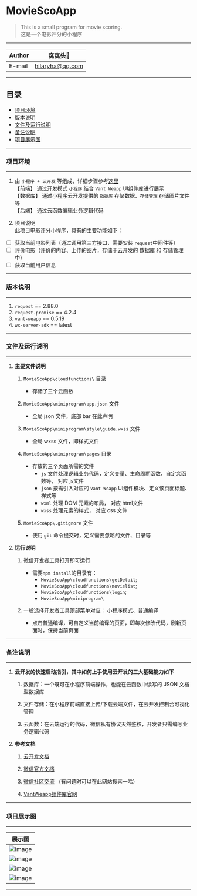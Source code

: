 # MovieScoApp
> This is a small program for movie scoring.    
  这是一个电影评分的小程序

****
	
|Author|窩窩头:panda_face:|
|---|---
|E-mail|hilaryha@qq.com

****
## 目录
* [项目环境](#项目环境)
* [版本说明](#版本说明)
* [文件及运行说明](#文件及运行说明)
* [备注说明](#备注说明)
* [项目展示图](#项目展示图)

*****
### 项目环境
-----
1. 由 `小程序 + 云开发` 等组成，详细步骤参考[这里](https://blog.csdn.net/weixin_42512937/article/details/102818614 "微信小程序Demo之电影评分功能")  
  【前端】   通过开发模式 `小程序` 结合 `Vant Weapp` UI组件库进行展示  
  【数据库】 通过小程序云开发提供的 `数据库` 存储数据、`存储管理` 存储图片文件等  
  【后端】   通过云函数编辑业务逻辑代码  

2. 项目说明  
  此项目电影评分小程序，具有的主要功能如下：  
  - [ ] 获取当前电影列表（通过调用第三方接口，需要安装 `request`中间件等）    
  - [ ] 评价电影（评价的内容、上传的图片，存储于云开发的 数据库 和 存储管理中）    
  - [ ] 获取当前用户信息    

*****
### 版本说明
-----
1. `request` == 2.88.0
2. `request-promise` == 4.2.4
3. `vant-weapp` == 0.5.19
4. `wx-server-sdk` == latest


*****
### 文件及运行说明
------
1. **主要文件说明**   
    1. `MovieScoApp\cloudfunctions\` 目录  
        * 存储了三个云函数

    2. `MovieScoApp\miniprogram\app.json` 文件   
        * 全局 json 文件，底部 bar 在此声明

    3. `MovieScoApp\miniprogram\style\guide.wxss` 文件
        * 全局 wxss 文件，即样式文件

    4. `MovieScoApp\miniprogram\pages` 目录 
        * 存放的三个页面所需的文件
            * `js` 文件处理逻辑业务代码，定义变量、生命周期函数、自定义函数等， 对应 js文件
            * `json` 按需引入对应的 `Vant Weapp` UI组件模块、定义该页面标题、样式等
            * `wxml` 处理 DOM 元素的布局， 对应 html文件
            * `wxss` 处理元素的样式， 对应 css 文件    
    
    5. `MovieScoApp\.gitignore` 文件
        * 使用 `git` 命令提交时，定义需要忽略的文件、目录等


2. **运行说明**
    1. 微信开发者工具打开即可运行
        *  需要`npm install`的目录有：
            *  `MovieScoApp\cloudfunctions\getDetail`;
            *   `MovieScoApp\cloudfunctions\movielist`;
            *   `MovieScoApp\cloudfunctions\login`;
            *   `MovieScoApp\miniprogram\`


    2. 一般选择开发者工具顶部菜单对应： 小程序模式、普通编译
        * 点击普通编译，可自定义当前编译的页面，即每次修改代码，刷新页面时，保持当前页面


*****
### 备注说明
-----
1. **云开发的快速启动指引，其中如何上手使用云开发的三大基础能力如下**  
    1. 数据库：一个既可在小程序前端操作，也能在云函数中读写的 JSON 文档型数据库
    
    2. 文件存储：在小程序前端直接上传/下载云端文件，在云开发控制台可视化管理

    3. 云函数：在云端运行的代码，微信私有协议天然鉴权，开发者只需编写业务逻辑代码

2. **参考文档**  
    1. [云开发文档](https://developers.weixin.qq.com/miniprogram/dev/wxcloud/basis/getting-started.html)

    2. [微信官方文档](https://developers.weixin.qq.com/miniprogram/dev/framework/)

    3. [微信社区交流](https://developers.weixin.qq.com/community/develop/mixflow) （有问题时可以在此网站搜索一哈）

    4. [VantWeapp组件库官网](https://youzan.github.io/vant-weapp/#/intro)


*****
### 项目展示图
-----

|展示图|
|---
|![image](https://github.com/HilaryHA/MovieScoApp/blob/master/static/show_1.gif)
|![image](https://github.com/HilaryHA/MovieScoApp/blob/master/static/show_2.gif)
|![image](https://github.com/HilaryHA/MovieScoApp/blob/master/static/show_3.gif)
|![image](https://github.com/HilaryHA/MovieScoApp/blob/master/static/show_4.gif)




******

